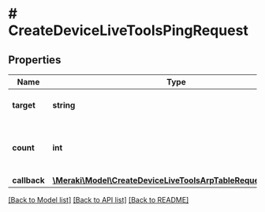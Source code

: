 # # CreateDeviceLiveToolsPingRequest

## Properties

Name | Type | Description | Notes
------------ | ------------- | ------------- | -------------
**target** | **string** | FQDN, IPv4 or IPv6 address |
**count** | **int** | Count parameter to pass to ping. [1..5], default 5 | [optional]
**callback** | [**\Meraki\Model\CreateDeviceLiveToolsArpTableRequestCallback**](CreateDeviceLiveToolsArpTableRequestCallback.md) |  | [optional]

[[Back to Model list]](../../README.md#models) [[Back to API list]](../../README.md#endpoints) [[Back to README]](../../README.md)
